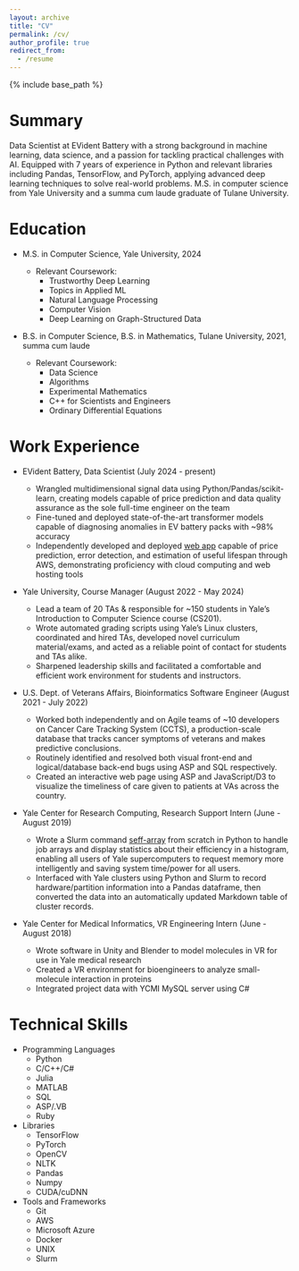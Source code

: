 ```yaml
---
layout: archive
title: "CV"
permalink: /cv/
author_profile: true
redirect_from:
  - /resume
---
```


{% include base_path %}

Summary
======
Data Scientist at EVident Battery with a strong background in machine learning, data science, and a passion for tackling practical challenges with AI. Equipped with 7 years of experience in Python and relevant libraries including Pandas, TensorFlow, and PyTorch, applying advanced deep learning techniques to solve real-world problems. M.S. in computer
science from Yale University and a summa cum laude graduate of Tulane University.

Education
======
* M.S. in Computer Science, Yale University, 2024
  * Relevant Coursework:
    * Trustworthy Deep Learning
    * Topics in Applied ML
    * Natural Language Processing
    * Computer Vision
    * Deep Learning on Graph-Structured Data

* B.S. in Computer Science, B.S. in Mathematics, Tulane University, 2021, summa cum laude
  * Relevant Coursework:
    * Data Science
    * Algorithms
    * Experimental Mathematics
    * C++ for Scientists and Engineers
    * Ordinary Differential Equations

Work Experience
======
* EVident Battery, Data Scientist (July 2024 - present)
  * Wrangled multidimensional signal data using Python/Pandas/scikit-learn, creating models capable of price prediction and data quality assurance as the sole full-time engineer on the team
  * Fine-tuned and deployed state-of-the-art transformer models capable of diagnosing anomalies in EV battery packs with ~98% accuracy
  * Independently developed and deployed [web app](http://evidentbatterydata.com/) capable of price prediction, error detection, and estimation of useful lifespan through AWS, demonstrating proficiency with cloud computing and web hosting tools


* Yale University, Course Manager (August 2022 - May 2024)
  * Lead a team of 20 TAs & responsible for ~150 students in Yale’s Introduction to Computer Science course (CS201).
  * Wrote automated grading scripts using Yale’s Linux clusters, coordinated and hired TAs, developed novel curriculum material/exams, and acted as a reliable point of contact for students and TAs alike.
  * Sharpened leadership skills and facilitated a comfortable and efficient work environment for students and instructors.

* U.S. Dept. of Veterans Affairs, Bioinformatics Software Engineer (August 2021 - July 2022)
  * Worked both independently and on Agile teams of ~10 developers on Cancer Care Tracking System (CCTS), a production-scale database that tracks cancer symptoms of veterans and makes predictive conclusions.
  * Routinely identified and resolved both visual front-end and logical/database back-end bugs using ASP and SQL respectively.
  * Created an interactive web page using ASP and JavaScript/D3 to visualize the timeliness of care given to patients at VAs across the country.

* Yale Center for Research Computing, Research Support Intern (June - August 2019)
  * Wrote a Slurm command [seff-array](https://github.com/ycrc/seff-array) from scratch in Python to handle job arrays and display statistics about their efficiency in a histogram, enabling all users of Yale supercomputers to request memory more intelligently and saving system time/power for all users.
  * Interfaced with Yale clusters using Python and Slurm to record hardware/partition information into a Pandas dataframe, then converted the data into an automatically updated Markdown table of cluster records.

* Yale Center for Medical Informatics, VR Engineering Intern (June - August 2018)
  * Wrote software in Unity and Blender to model molecules in VR for use in Yale medical research
  * Created a VR environment for bioengineers to analyze small-molecule interaction in proteins
  * Integrated project data with YCMI MySQL server using C#

  
Technical Skills
======
* Programming Languages
  * Python
  * C/C++/C#
  * Julia
  * MATLAB
  * SQL
  * ASP/.VB
  * Ruby
* Libraries
  * TensorFlow
  * PyTorch
  * OpenCV
  * NLTK
  * Pandas
  * Numpy
  * CUDA/cuDNN
* Tools and Frameworks
  * Git
  * AWS
  * Microsoft Azure
  * Docker
  * UNIX
  * Slurm

